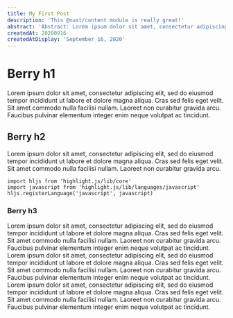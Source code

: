 ```yaml
---
title: My First Post
description: 'This @nuxt/content module is really great!'
abstract: 'Abstract: Lorem ipsum dolor sit amet, consectetur adipiscing elit, sed do eiusmod tempor incididunt ut labore et dolore magna aliqua.'
createdAt: 20200916
createdAtDisplay: 'September 16, 2020'
---
```


# Berry h1
Lorem ipsum dolor sit amet, consectetur adipiscing elit, sed do eiusmod tempor incididunt ut labore et dolore magna aliqua. Cras sed felis eget velit. Sit amet commodo nulla facilisi nullam. Laoreet non curabitur gravida arcu. Faucibus pulvinar elementum integer enim neque volutpat ac tincidunt.

## Berry h2
Lorem ipsum dolor sit amet, consectetur adipiscing elit, sed do eiusmod tempor incididunt ut labore et dolore magna aliqua. Cras sed felis eget velit. Sit amet commodo nulla facilisi nullam. Laoreet non curabitur gravida arcu.

<pre><code data-language="javascript">import hljs from 'highlight.js/lib/core'
import javascript from 'highlight.js/lib/languages/javascript'
hljs.registerLanguage('javascript', javascript)
</code></pre>


### Berry h3
Lorem ipsum dolor sit amet, consectetur adipiscing elit, sed do eiusmod tempor incididunt ut labore et dolore magna aliqua. Cras sed felis eget velit. Sit amet commodo nulla facilisi nullam. Laoreet non curabitur gravida arcu. Faucibus pulvinar elementum integer enim neque volutpat ac tincidunt. Lorem ipsum dolor sit amet, consectetur adipiscing elit, sed do eiusmod tempor incididunt ut labore et dolore magna aliqua. Cras sed felis eget velit. Sit amet commodo nulla facilisi nullam. Laoreet non curabitur gravida arcu. Faucibus pulvinar elementum integer enim neque volutpat ac tincidunt. Lorem ipsum dolor sit amet, consectetur adipiscing elit, sed do eiusmod tempor incididunt ut labore et dolore magna aliqua. Cras sed felis eget velit. Sit amet commodo nulla facilisi nullam. Laoreet non curabitur gravida arcu. Faucibus pulvinar elementum integer enim neque volutpat ac tincidunt.
